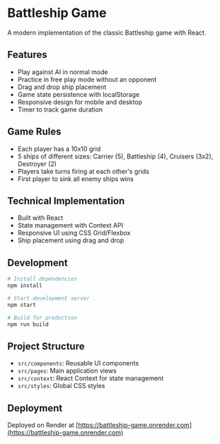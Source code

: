 # Battleship Game

A modern implementation of the classic Battleship game with React.

## Features

- Play against AI in normal mode
- Practice in free play mode without an opponent
- Drag and drop ship placement
- Game state persistence with localStorage
- Responsive design for mobile and desktop
- Timer to track game duration

## Game Rules

- Each player has a 10x10 grid
- 5 ships of different sizes: Carrier (5), Battleship (4), Cruisers (3x2), Destroyer (2)
- Players take turns firing at each other's grids
- First player to sink all enemy ships wins

## Technical Implementation

- Built with React
- State management with Context API
- Responsive UI using CSS Grid/Flexbox
- Ship placement using drag and drop

## Development

```bash
# Install dependencies
npm install

# Start development server
npm start

# Build for production
npm run build
```

## Project Structure

- `src/components`: Reusable UI components
- `src/pages`: Main application views
- `src/context`: React Context for state management
- `src/styles`: Global CSS styles

## Deployment

Deployed on Render at [https://battleship-game.onrender.com](https://battleship-game.onrender.com)

